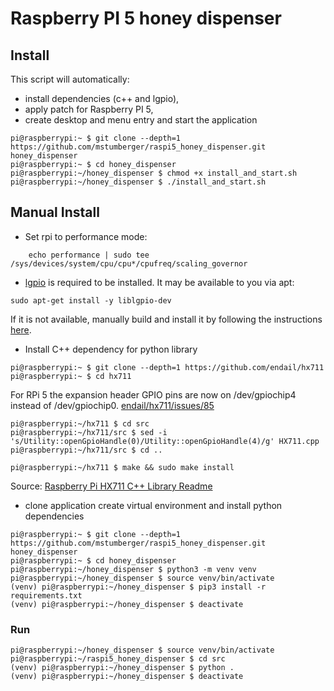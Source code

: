 # Raspberry PI 5 honey dispenser

## Install
This script will automatically:
- install dependencies (c++ and lgpio),
- apply patch for Raspberry PI 5,
- create desktop and menu entry and start the application

```console
pi@raspberrypi:~ $ git clone --depth=1 https://github.com/mstumberger/raspi5_honey_dispenser.git honey_dispenser
pi@raspberrypi:~ $ cd honey_dispenser
pi@raspberrypi:~/honey_dispenser $ chmod +x install_and_start.sh
pi@raspberrypi:~/honey_dispenser $ ./install_and_start.sh
```

## Manual Install

- Set rpi to performance mode:

```console
    echo performance | sudo tee /sys/devices/system/cpu/cpu*/cpufreq/scaling_governor
```

- [lgpio](http://abyz.me.uk/lg/index.html) is required to be installed. It may be available to you via apt:

```console
sudo apt-get install -y liblgpio-dev
```
If it is not available, manually build and install it by following the instructions [here](https://abyz.me.uk/lg/download.html#Download&Install).

- Install C++ dependency for python library

```console
pi@raspberrypi:~ $ git clone --depth=1 https://github.com/endail/hx711
pi@raspberrypi:~ $ cd hx711
```

For RPi 5 the expansion header GPIO pins are now on /dev/gpiochip4 instead of /dev/gpiochip0. [endail/hx711/issues/85](https://github.com/endail/hx711/issues/85#issuecomment-2129032985)

```console
pi@raspberrypi:~/hx711 $ cd src
pi@raspberrypi:~/hx711/src $ sed -i 's/Utility::openGpioHandle(0)/Utility::openGpioHandle(4)/g' HX711.cpp
pi@raspberrypi:~/hx711/src $ cd ..
```

```console
pi@raspberrypi:~/hx711 $ make && sudo make install
```

Source: [Raspberry Pi HX711 C++ Library Readme](https://github.com/endail/hx711/blob/master/README.md)

- clone application create virtual environment and install python dependencies

```console
pi@raspberrypi:~ $ git clone --depth=1 https://github.com/mstumberger/raspi5_honey_dispenser.git honey_dispenser
pi@raspberrypi:~ $ cd honey_dispenser
pi@raspberrypi:~/honey_dispenser $ python3 -m venv venv
pi@raspberrypi:~/honey_dispenser $ source venv/bin/activate
(venv) pi@raspberrypi:~/honey_dispenser $ pip3 install -r requirements.txt
(venv) pi@raspberrypi:~/honey_dispenser $ deactivate
```

### Run

```console
pi@raspberrypi:~/honey_dispenser $ source venv/bin/activate
pi@raspberrypi:~/raspi5_honey_dispenser $ cd src
(venv) pi@raspberrypi:~/honey_dispenser $ python .
(venv) pi@raspberrypi:~/honey_dispenser $ deactivate
```

